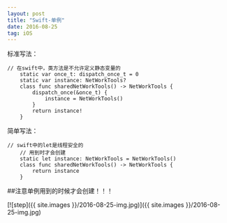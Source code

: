 ```yaml
---
layout: post
title: "Swift-单例"
date: 2016-08-25 
tag: iOS
---
```

标准写法：

```
// 在swift中，类方法是不允许定义静态变量的
    static var once_t: dispatch_once_t = 0
    static var instance: NetWorkTools?
    class func sharedNetWorkTools() -> NetWorkTools {
        dispatch_once(&once_t) { 
            instance = NetWorkTools()
        }
        return instance!
    }
```

简单写法：

```
// swift中的let是线程安全的
    // 用到时才会创建
    static let instance: NetWorkTools = NetWorkTools()
    class func sharedNetWorkTools() -> NetWorkTools {
        return instance
    }
```

##注意单例用到的时候才会创建！！！

[![step]({{ site.images }}/2016-08-25-img.jpg)]({{ site.images }}/2016-08-25-img.jpg)

